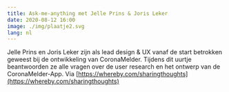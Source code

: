 ```yaml
---
title: Ask-me-anything met Jelle Prins & Joris Leker
date: 2020-08-12 16:00
image: ./img/plaatje2.svg
lang: nl
---
```



Jelle Prins en Joris Leker zijn als lead design & UX vanaf de start betrokken geweest bij de ontwikkeling van CoronaMelder. Tijdens dit uurtje beantwoorden ze alle vragen over de user research en het ontwerp van de CoronaMelder-App.
Via [https://whereby.com/sharingthoughts](https://whereby.com/sharingthoughts)

